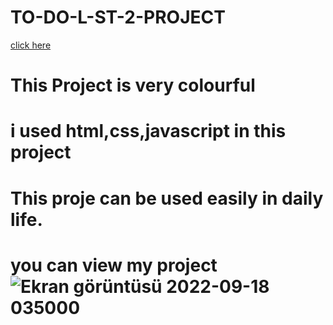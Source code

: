 # TO-DO-L-ST-2-PROJECT
[click here]()
# This Project is very colourful
# i used html,css,javascript in this project
# This proje can be used easily in daily life.
# you can view my project![Ekran görüntüsü 2022-09-18 035000](https://user-images.githubusercontent.com/109352349/190881009-ab5f7809-0ef4-4fc2-8848-ced86bcb1964.png)


